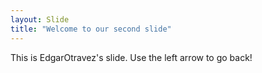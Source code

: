 ```yaml
---
layout: Slide
title: "Welcome to our second slide"
---
```

This is EdgarOtravez's slide.
Use the left arrow to go back!

